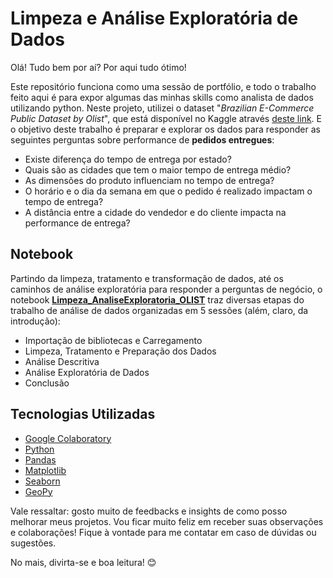 # Limpeza e Análise Exploratória de Dados 

Olá! Tudo bem por aí? Por aqui tudo ótimo! 

Este repositório funciona como uma sessão de portfólio, e todo o trabalho feito aqui é para expor algumas das minhas skills como analista de dados utilizando python. Neste projeto, utilizei o dataset "*Brazilian E-Commerce Public Dataset by Olist*", que está disponível no Kaggle através [deste link](https://www.kaggle.com/datasets/olistbr/brazilian-ecommerce). E o objetivo deste trabalho é preparar e explorar os dados para responder as seguintes perguntas sobre performance de **pedidos entregues**:

- Existe diferença do tempo de entrega por estado?
- Quais são as cidades que tem o maior tempo de entrega médio?
- As dimensões do produto influenciam no tempo de entrega?
- O horário e o dia da semana em que o pedido é realizado impactam o tempo de entrega?
- A distância entre a cidade do vendedor e do cliente impacta na performance de entrega?

## Notebook
Partindo da limpeza, tratamento e transformação de dados, até os caminhos de análise exploratória para responder a perguntas de negócio, o notebook [**Limpeza_AnaliseExploratoria_OLIST**](https://github.com/pedrocostanunes/Python-Analise_Exploratoria/blob/main/Limpeza_AnaliseExploratoria_OLIST.ipynb) traz diversas etapas do trabalho de análise de dados organizadas em 5 sessões (além, claro, da introdução):

- Importação de bibliotecas e Carregamento
- Limpeza, Tratamento e Preparação dos Dados
- Análise Descritiva
- Análise Exploratória de Dados
- Conclusão

## Tecnologias Utilizadas

- [Google Colaboratory](https://colab.research.google.com/)
- [Python](https://www.python.org/)
- [Pandas](https://pandas.pydata.org/)
- [Matplotlib](https://matplotlib.org/)
- [Seaborn](https://seaborn.pydata.org/)
- [GeoPy](https://geopy.readthedocs.io/)

Vale ressaltar: gosto muito de feedbacks e insights de como posso melhorar meus projetos. Vou ficar muito feliz em receber suas observações e colaborações! Fique à vontade para me contatar em caso de dúvidas ou sugestões.

No mais, divirta-se e boa leitura! 😊
